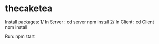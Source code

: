 # thecaketea

Install packages:
1/ In Server : cd server
npm install
2/ In Client : cd Client
npm install

Run: 
npm start
